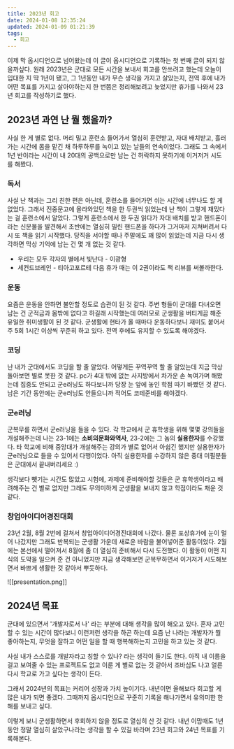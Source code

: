 ```yaml
---
title: 2023년 회고
date: 2024-01-08 12:35:24
updated: 2024-01-09 01:21:39
tags:
  - 회고
---
```

이제 막 옵시디언으로 넘어왔는데 이 글이 옵시디언으로 기록하는 첫 번째 글이 되지 않을까싶다. 원래 2023년은 군대로 모든 시간을 보내서 회고를 안쓰려고 했는데 오늘이 입대한 지 딱 1년이 됐고, 그 1년동안 내가 무슨 생각을 가지고 살았는지, 전역 후에 내가 어떤 목표를 가지고 살아야하는지 한 번쯤은 정리해보려고 늦었지만 휴가를 나와서 23년 회고를 작성하기로 했다.
## 2023년 과연 난 뭘 했을까?
사실 한 게 별로 없다. 머리 밀고 훈련소 들어가서 열심히 훈련받고, 자대 배치받고, 흘러가는 시간에 몸을 맡긴 채 하루하루를 녹이고 있는 날들의 연속이었다. 그래도 그 속에서 1년 반이라는 시간이 내 20대의 공백으로만 남는 건 허락하지 못하기에 이거저거 시도를 해봤다.
### 독서
사실 난 책과는 그리 친한 편은 아닌데, 훈련소를 들어가면 쉬는 시간에 너무나도 할 게 없었다. 그래서 진중문고에 올라와있던 책을 한 두권씩 읽었는데 난 책이 그렇게 재밌다는 걸 훈련소에서 알았다. 그렇게 훈련소에서 한 두권 읽다가 자대 배치를 받고 핸드폰이라는 신문물을 발견해서 초반에는 열심히 밀린 핸드폰을 하다가 그거마저 지쳐버려서 다시 또 책을 읽기 시작했다. 당직을 서야할 때나 주말에도 꽤 많이 읽었는데 지금 다시 생각하면 막상 기억에 남는 건 몇 개 없는 것 같다.
- 우리는 모두 각자의 별에서 빛난다 - 이광형
- 세컨드브레인 - 티아고포르테
다음 휴가 때는 이 2권이라도 책 리뷰를 써볼까한다.
### 운동
요즘은 운동을 안하면 불안할 정도로 습관이 된 것 같다. 주변 형들이 군대를 다녀오면 남는 건 군적금과 몸밖에 없다고 하길래 시작했는데 여러모로 군생활을 버티게끔 해준 유일한 취미생활이 된 것 같다. 군생활에 현타가 올 때마다 운동하다보니 재미도 붙어서 주 5회 1시간 이상씩 꾸준히 하고 있다. 전역 후에도 유지할 수 있도록 해야겠다.
### 코딩
난 내가 군대에서도 코딩을 할 줄 알았다. 어떻게든 꾸역꾸역 할 줄 알았는데 지금 막상 돌아보면 별로 못한 것 같다. pc가 4대 밖에 없는 사지방에서 차가운 손 녹여가며 해봤는데 집중도 안되고 군e러닝도 하다보니까 당장 눈 앞에 놓인 학점 따기 바빴던 것 같다. 남은 기간 동안에는 군e러닝도 안들으니까 적어도 코테준비를 해야겠다.
### 군e러닝
군복무를 하면서 군e러닝을 들을 수 있다. 각 학교에서 군 휴학생을 위해 몇몇 강의들을 개설해주는데 나는 23-1에는 **소비의문화와역사**, 23-2에는 그 놈의 **실용한자**를 수강했다. 타 학교에 비해 중앙대가 개설해주는 강의가 별로 없어서 아쉽긴 했지만 실용한자가 군e러닝으로 들을 수 있어서 다행이었다. 아직 실용한자를 수강하지 않은 중대 미필분들은 군대에서 끝내버리세요 :)

생각보다 뺏기는 시간도 많았고 시험에, 과제에 준비해야할 것들은 군 휴학생이라고 배려해주는 건 별로 없지만 그래도 무의미하게 군생활을 보내지 않고 학점이라도 채운 것 같다.
### 창업아이디어경진대회
23년 2월, 8월 2번에 걸쳐서 창업아이디어경진대회에 나갔다. 물론 포상휴가에 눈이 멀어 나갔지만 그래도 반복되는 군생활 가운데 새로운 바람을 불어넣어준 활동이었다. 2월에는 본선에서 떨어져서 8월에 좀 더 열심히 준비해서 다시 도전했다. 이 활동이 어떤 지식의 도약을 일으켜 준 건 아니었지만 지금 생각해보면 군복무하면서 이거저거 시도해보면서 바쁘게 생활한 것 같아서 뿌듯하다.

![[presentation.png]]
## 2024년 목표
군대에 있으면서 '개발자로서 나' 라는 부분에 대해 생각을 많이 해오고 있다. 혼자 고민할 수 있는 시간이 많다보니 이런저런 생각을 하곤 하는데 요즘 난 나라는 개발자가 뭘 좋아하는지, 무엇을 잘하고 어떤 일을 할 때 행복해하는지 고민을 하고 있는 것 같다.

사실 내가 스스로를 개발자라고 칭할 수 있나? 라는 생각이 들기도 한다. 아직 내 이름을 걸고 보여줄 수 있는 프로젝트도 없고 이룬 게 별로 없는 것 같아서 조바심도 나고 얼른 다시 학교로 가고 싶다는 생각이 든다.

그래서 2024년의 목표는 커리어 성장과 가치 높이기다. 내년이면 올해보다 회고할 게 많은 내가 되면 좋겠다. 그때까지 옵시디언으로 꾸준히 기록을 해나가면서 유의미한 한 해를 보내고 싶다.

이렇게 보니 군생활하면서 후회하지 않을 정도로 열심히 산 것 같다. 내년 이맘때도 1년 동안 정말 열심히 살았구나라는 생각을 할 수 있길 바라며 23년 회고와 24년 목표를 기록해본다.
